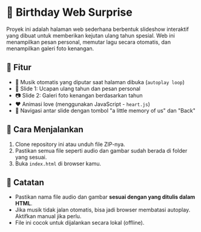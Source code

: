 # 🎉 Birthday Web Surprise

Proyek ini adalah halaman web sederhana berbentuk slideshow interaktif yang dibuat untuk memberikan kejutan ulang tahun spesial. Web ini menampilkan pesan personal, memutar lagu secara otomatis, dan menampilkan galeri foto kenangan.

## 📌 Fitur
- 🎵 Musik otomatis yang diputar saat halaman dibuka (`autoplay loop`)
- 💌 Slide 1: Ucapan ulang tahun dan pesan personal
- 📷 Slide 2: Galeri foto kenangan berdasarkan tahun
- ❤️ Animasi love (menggunakan JavaScript - `heart.js`)
- 🔄 Navigasi antar slide dengan tombol "a little memory of us" dan "Back"

## 🚀 Cara Menjalankan
1. Clone repository ini atau unduh file ZIP-nya.
2. Pastikan semua file seperti audio dan gambar sudah berada di folder yang sesuai.
3. Buka `index.html` di browser kamu.

## 📝 Catatan
- Pastikan nama file audio dan gambar **sesuai dengan yang ditulis dalam HTML**.
- Jika musik tidak jalan otomatis, bisa jadi browser membatasi autoplay. Aktifkan manual jika perlu.
- File ini cocok untuk dijalankan secara lokal (offline).



